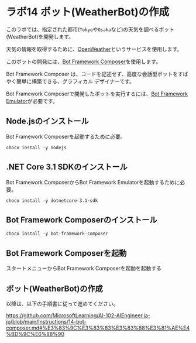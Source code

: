 # ラボ14 ボット(WeatherBot)の作成

このラボでは、指定された都市(`Tokyo`や`Osaka`など)の天気を調べるボット(WeatherBot)を開発します。

天気の情報を取得するために、[OpenWeather](https://openweathermap.org/)というサービスを使用します。

このボットの開発には、[Bot Framework Composer](https://learn.microsoft.com/ja-jp/composer/introduction)を使用します。

Bot Framework Composer は、コードを記述せず、高度な会話型ボットをすばやく簡単に構築できる、グラフィカル デザイナーです。

Bot Framework Composerで開発したボットを実行するには、[Bot Framework Emulator](https://learn.microsoft.com/ja-jp/azure/bot-service/bot-service-debug-emulator?view=azure-bot-service-4.0&tabs=csharp)が必要です。

## Node.jsのインストール

Bot Framework Composerを起動するために必要。

```
choco install -y nodejs
```

## .NET Core 3.1 SDKのインストール

Bot Framework ComposerからBot Framework Emulatorを起動するために必要。

```
choco install -y dotnetcore-3.1-sdk
```

## Bot Framework Composerのインストール

```
choco install -y bot-framework-composer
```

## Bot Framework Composerを起動

スタートメニューからBot Framework Composerを起動を起動する

## ボット(WeatherBot)の作成

以降は、以下の手順書に従って進めてください。

https://github.com/MicrosoftLearning/AI-102-AIEngineer.ja-jp/blob/main/Instructions/14-bot-composer.md#%E3%83%9C%E3%83%83%E3%83%88%E3%81%AE%E4%BD%9C%E6%88%90

